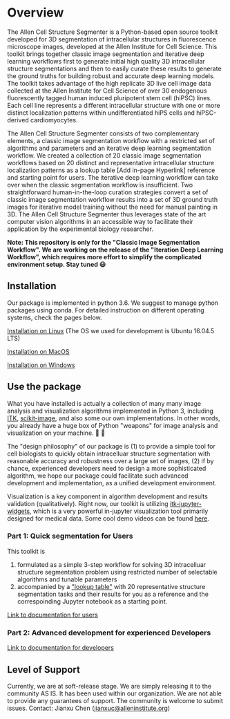 # Overview

The Allen Cell Structure Segmenter is a Python-based open source toolkit developed for 3D segmentation of intracellular structures in fluorescence microscope images, developed at the Allen Institute for Cell Science. This toolkit brings together classic image segmentation and iterative deep learning workflows first to generate initial high quality 3D intracellular structure segmentations and then to easily curate these results to generate the ground truths for building robust and accurate deep learning models. The toolkit takes advantage of the high replicate 3D live cell image data collected at the Allen Institute for Cell Science of over 30 endogenous fluorescently tagged human induced pluripotent stem cell (hiPSC) lines. Each cell line represents a different intracellular structure with one or more distinct localization patterns within undifferentiated hiPS cells and hiPSC-derived cardiomyocytes.

The Allen Cell Structure Segmenter consists of two complementary elements, a classic image segmentation workflow with a restricted set of algorithms and parameters and an iterative deep learning segmentation workflow. We created a collection of 20 classic image segmentation workflows based on 20 distinct and representative intracellular structure localization patterns as a lookup table [Add in-page Hyperlink] reference and starting point for users. The iterative deep learning workflow can take over when the classic segmentation workflow is insufficient. Two straightforward human-in-the-loop curation strategies convert a set of classic image segmentation workflow results into a set of 3D ground truth images for iterative model training without the need for manual painting in 3D. The Allen Cell Structure Segmenter thus leverages state of the art computer vision algorithms in an accessible way to facilitate their application by the experimental biology researcher.

**Note: This repository is only for the "Classic Image Segmentation Workflow". We are working on the release of the "Iteration Deep Learning Workflow", which requires more effort to simplify the complicated environment setup. Stay tuned :smiley:**


## Installation

Our package is implemented in python 3.6. We suggest to manage python packages using conda. For detailed instruction on different operating systems, check the pages below.

[Installation on Linux](./docs/installation_linux.md) (The OS we used for development is Ubuntu 16.04.5 LTS)

[Installation on MacOS](./docs/installation_mac.md)

[Installation on Windows](./docs/installation_windows.md)


## Use the package

What you have installed is actually a collection of many many image analysis and visualization algorithms implemented in Python 3, including [ITK](https://itkpythonpackage.readthedocs.io/en/latest/), [scikit-image](http://scikit-image.org/docs/stable/), and also some our own implementations. In other words, you already have a huge box of Python "weapons" for image analysis and visualization on your machine. :hammer: :wrench:

The "design philosophy" of our package is (1) to provide a simple tool for cell biologists to quickly obtain intracelluar structure segmentation with reasonable accuracy and robustness over a large set of images, (2) if by chance, experienced developers need to design a more sophisticated algorithm, we hope our package could facilitate such advanced development and implementation, as a unified development environment.

Visualization is a key component in algorithm development and results validation (qualitatively). Right now, our toolkit is utilizing [itk-jupyter-widgets](https://github.com/InsightSoftwareConsortium/itk-jupyter-widgets), which is a very powerful in-jupyter visualization tool primarily designed for medical data. Some cool demo videos can be found [here](https://www.youtube.com/playlist?list=PL2lHcsoU0YJsh6f8j2vbhg2eEpUnKEWcl).

### Part 1: Quick segmentation for **Users**

This toolkit is
1. formulated as a simple 3-step workflow for solving 3D intracelluar structure segmentation problem using restricted number of selectable algorithms and tunable parameters
2. accompanied by a ["lookup table"](./docs/figure_3_lookup_table_20181029.pdf) with 20 representative structure segmentation tasks and their results for you as a reference and the correspoinding Jupyter notebook as a starting point.

[Link to documentation for users](./docs/jupyter_lookup_table.md)

### Part 2: Advanced development for experienced **Developers**  

[Link to documentation for developers](./docs/full_doc.md)

## Level of Support
Currently, we are at soft-release stage. We are simply releasing it to the community AS IS. It has been used within our organization. We are not able to provide any guarantees of support. The community is welcome to submit issues. Contact: Jianxu Chen (jianxuc@alleninstitute.org)
